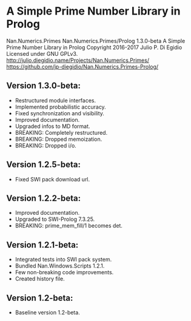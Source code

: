# A Simple Prime Number Library in Prolog

Nan.Numerics.Primes
Nan.Numerics.Primes/Prolog 1.3.0-beta
A Simple Prime Number Library in Prolog
Copyright 2016-2017 Julio P. Di Egidio
Licensed under GNU GPLv3.
http://julio.diegidio.name/Projects/Nan.Numerics.Primes/
https://github.com/jp-diegidio/Nan.Numerics.Primes-Prolog/

Version 1.3.0-beta:
-------------------
- Restructured module interfaces.
- Implemented probabilistic accuracy.
- Fixed synchronization and visibility.
- Improved documentation.
- Upgraded infos to MD format.
- BREAKING: Completely restructured.
- BREAKING: Dropped memoization.
- BREAKING: Dropped i/o.

Version 1.2.5-beta:
-------------------
- Fixed SWI pack download url.

Version 1.2.2-beta:
-------------------
- Improved documentation.
- Upgraded to SWI-Prolog 7.3.25.
- BREAKING: prime_mem_fill/1 becomes det.

Version 1.2.1-beta:
-------------------
- Integrated tests into SWI pack system.
- Bundled Nan.Windows.Scripts 1.2.1.
- Few non-breaking code improvements.
- Created history file.

Version 1.2-beta:
-----------------
- Baseline version 1.2-beta.
